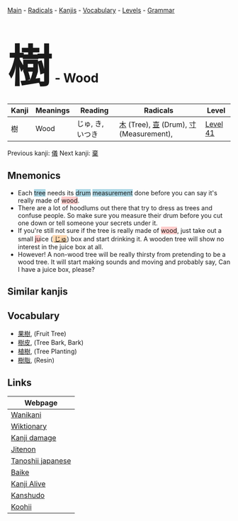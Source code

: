 <style> bigfont {font-size: 100px}</style>
[Main](../README.md) -
[Radicals](../radicals.md) -
[Kanjis](../kanjis.md) -
[Vocabulary](../vocabulary.md) -
[Levels](../levels.md) -
[Grammar](../grammar.md)
# <bigfont> 樹</bigfont> - Wood 

| Kanji | Meanings | Reading | Radicals | Level |
| --- | --- | --- | --- | --- |
| 樹 | Wood | じゅ, き, いつき | [木](../radicals/木.md) (Tree), [壴](../radicals/壴.md) (Drum), [寸](../radicals/寸.md) (Measurement),  | [Level 41](../levels/wk_level41.md) |

Previous kanji: [儀](儀.md) Next kanji: [棄](棄.md) 

## Mnemonics
 * Each <span style="background-color:#ADD8E6"> tree</span> needs its <span style="background-color:#ADD8E6"> drum</span> <span style="background-color:#ADD8E6"> measurement</span> done before you can say it's really made of <span style="background-color:#ffcccb"> wood</span>.
* There are a lot of hoodlums out there that try to dress as trees and confuse people. So make sure you measure their drum before you cut one down or tell someone your secrets under it.
* If you're still not sure if the tree is really made of <span style="background-color:#ffcccb"> wood</span>, just take out a small <span style="background-color:#ffcccb"> ju</span>ice (<span style="background-color:#fed8b1"> [じゅ](https://jisho.org/search/じゅ)</span>) box and start drinking it. A wooden tree will show no interest in the juice box at all.
* However! A non-wood tree will be really thirsty from pretending to be a wood tree. It will start making sounds and moving and probably say, Can I have a juice box, please?


## Similar kanjis
 


## Vocabulary
 * [果樹](../vocabulary/樹.md), (Fruit Tree)
* [樹皮](../vocabulary/樹.md), (Tree Bark, Bark)
* [植樹](../vocabulary/樹.md), (Tree Planting)
* [樹脂](../vocabulary/樹.md), (Resin)



## Links 

| Webpage |
| --- |
| [Wanikani          ](https://www.wanikani.com/kanji/樹) |
| [Wiktionary        ](https://en.wiktionary.org/wiki/樹) |
| [Kanji damage      ](http://www.kanjidamage.com/kanji/search?utf8=✓&q=樹) |
| [Jitenon           ](https://jitenon.com/kanji/樹) |
| [Tanoshii japanese ](https://www.tanoshiijapanese.com/dictionary/kanji.cfm?k=樹) |
| [Baike             ](https://baike.baidu.com/item/樹) |
| [Kanji Alive       ](https://app.kanjialive.com/樹) |
| [Kanshudo          ](https://www.kanshudo.com/searchmn?q=樹) |
| [Koohii            ](https://kanji.koohii.com/study/kanji/樹) |

